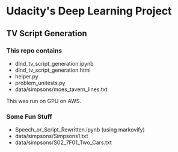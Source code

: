 # Udacity's Deep Learning Project

## TV Script Generation

### This repo contains

- dlnd_tv_script_generation.ipynb
- dlnd_tv_script_generation.html
- helper.py
- problem_unitests.py
- data/simpsons/moes_tavern_lines.txt

This was run on GPU on AWS.

### Some Fun Stuff

- Speech_or_Script_Rewritten.ipynb (using markovify)
- data/simpsons/Simpsons1.txt
- data/simpsons/S02_7F01_Two_Cars.txt
